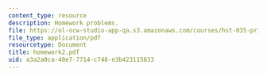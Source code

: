 ```yaml
---
content_type: resource
description: Homework problems.
file: https://ol-ocw-studio-app-qa.s3.amazonaws.com/courses/hst-035-principle-and-practice-of-human-pathology-spring-2003/a3a2a0ca40e77714c748e3b423115833_homework2.pdf
file_type: application/pdf
resourcetype: Document
title: homework2.pdf
uid: a3a2a0ca-40e7-7714-c748-e3b423115833
---
```


